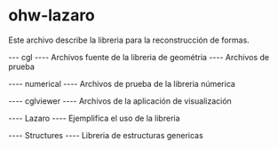 ohw-lazaro
==========
Este archivo describe la libreria para la reconstrucción de formas.


--- cgl
  ---- Archivos fuente de la libreria de geométria
	---- Archivos de prueba

---- numerical
	---- Archivos de prueba de la libreria númerica

---- cglviewer
	---- Archivos de la aplicación de visualización

---- Lazaro
	---- Ejemplifica el uso de la libreria

---- Structures
	---- Libreria de estructuras genericas